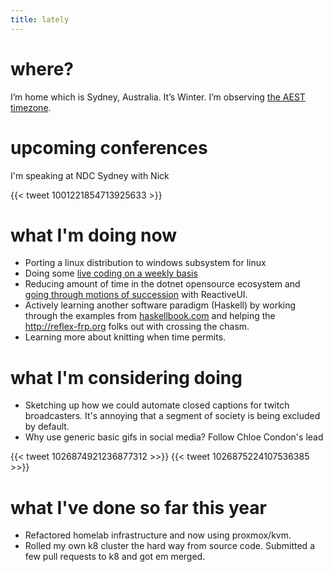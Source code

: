 ```yaml
---
title: lately
---
```


# where?

I’m home which is Sydney, Australia. It’s Winter. I’m observing [the AEST timezone](https://time.is/Sydney).

# upcoming conferences

I'm speaking at NDC Sydney with Nick

{{< tweet 1001221854713925633 >}}

# what I'm doing now
- Porting a linux distribution to windows subsystem for linux
- Doing some [live coding on a weekly basis](/live)
- Reducing amount of time in the dotnet opensource ecosystem and [going through motions of succession](https://reactiveui.net/blog/2018/05/reactiveui-succession) with ReactiveUI.
- Actively learning another software paradigm (Haskell) by working through the examples from [haskellbook.com](http://haskellbook.com) and helping the http://reflex-frp.org folks out with crossing the chasm. 
- Learning more about knitting when time permits.

# what I'm considering doing
- Sketching up how we could automate closed captions for twitch broadcasters. It's annoying that a segment of society is being excluded by default. 
- Why use generic basic gifs in social media? Follow Chloe Condon's lead

{{< tweet 1026874921236877312 >>}}
{{< tweet 1026875224107536385 >>}}

# what I've done so far this year
- Refactored homelab infrastructure and now using proxmox/kvm.
- Rolled my own k8 cluster the hard way from source code. Submitted a few pull requests to k8 and got em merged. 

